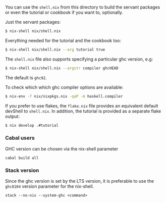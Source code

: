You can use the `shell.nix` from this directory
to build the servant packages or even the tutorial
or cookbook if you want to, optionally.

Just the servant packages:

``` sh
$ nix-shell nix/shell.nix
```

Everything needed for the tutorial and the
cookbook too:

``` sh
$ nix-shell nix/shell.nix --arg tutorial true
```

The `shell.nix` file also supports specifying
a particular ghc version, e.g:

``` sh
$ nix-shell nix/shell.nix --argstr compiler ghcHEAD
```

The default is `ghc92`.

To check which which ghc compiler options are available:

```sh
$ nix-env -f nix/nixpkgs.nix -qaP -A haskell.compiler
```

If you prefer to use flakes, the `flake.nix` file provides an
equivalent default devShell to `shell.nix`. In addition, the
tutorial is provided as a separate flake output:

```sh
$ nix develop .#tutorial
```

### Cabal users

GHC version can be chosen via the nix-shell parameter

`cabal build all`

### Stack version

Since the ghc version is set by the LTS version, it is preferable to use the `ghc8104` version parameter for the nix-shell.

`stack --no-nix --system-ghc <command>`
